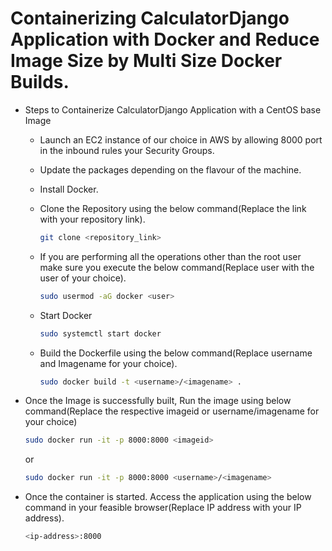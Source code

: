 # Containerizing CalculatorDjango Application with Docker and Reduce Image Size by Multi Size Docker Builds.

- Steps to Containerize CalculatorDjango Application with a CentOS base Image
  
   - Launch an EC2 instance of our choice in AWS by allowing 8000 port in the inbound rules your Security Groups.
     
   - Update the packages depending on the flavour of the machine.
     
   - Install Docker.
     
   - Clone the Repository using the below command(Replace the link with your repository link).
     
     ```bash
     git clone <repository_link>
     ```
  - If you are performing  all the operations other than the root user make sure you execute the below command(Replace user with the user of your choice).

    ```bash
    sudo usermod -aG docker <user>
    ```

  - Start Docker

    ```bash
    sudo systemctl start docker
    ```
  - Build the Dockerfile using the below command(Replace username and Imagename for your choice).

    ```bash
    sudo docker build -t <username>/<imagename> .
    ```
 - Once the Image is successfully built, Run the image using below command(Replace the respective imageid or username/imagename for your choice)

   ```bash
   sudo docker run -it -p 8000:8000 <imageid>
   ```
   or

   ```bash
   sudo docker run -it -p 8000:8000 <username>/<imagename>

  - Once the container is started. Access the application using the below command in your feasible browser(Replace IP address with your IP address).

    ```bash
    <ip-address>:8000
    ```

    
